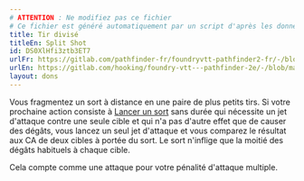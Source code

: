 ```yaml
---
# ATTENTION : Ne modifiez pas ce fichier
# Ce fichier est généré automatiquement par un script d'après les données du module Foundry VTT officiel et de sa traduction
title: Tir divisé
titleEn: Split Shot
id: DS0XlHfi3ztb3ET7
urlFr: https://gitlab.com/pathfinder-fr/foundryvtt-pathfinder2-fr/-/blob/master/data/feats/DS0XlHfi3ztb3ET7.htm
urlEn: https://gitlab.com/hooking/foundry-vtt---pathfinder-2e/-/blob/master/packs/data/feats.db/split-shot.json
layout: dons
---
```

Vous fragmentez un sort à distance en une paire de plus petits tirs. Si votre prochaine action consiste à [Lancer un sort](../actions/lancer-un-sort.md) sans durée qui nécessite un jet d'attaque contre une seule cible et qui n'a pas d'autre effet que de causer des dégâts, vous lancez un seul jet d'attaque et vous comparez le résultat aux CA de deux cibles à portée du sort. Le sort n'inflige que la moitié des dégâts habituels à chaque cible.

Cela compte comme une attaque pour votre pénalité d'attaque multiple.
